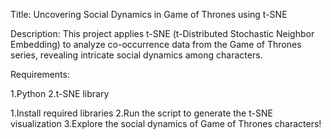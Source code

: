 Title: Uncovering Social Dynamics in Game of Thrones using t-SNE

Description: This project applies t-SNE (t-Distributed Stochastic Neighbor Embedding) to analyze co-occurrence data from the Game of Thrones series, revealing intricate social dynamics among characters.

Requirements:

1.Python
2.t-SNE library

1.Install required libraries
2.Run the script to generate the t-SNE visualization
3.Explore the social dynamics of Game of Thrones characters!
